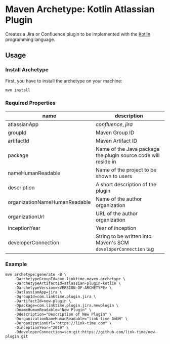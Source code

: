 # Maven Archetype: Kotlin Atlassian Plugin
Creates a Jira or Confluence plugin to be implemented with the
[Kotlin](https://kotlinlang.org/) programming language.

## Usage

### Install Archetype

First, you have to install the archetype on your machine:  

```
mvn install
```

### Required Properties
| name | description |
| ---- | ----------- |
| atlassianApp | *confluence*, *jira* |
| groupId | Maven Group ID |
| artifactId | Maven Artifact ID |
| package | Name of the Java package the plugin source code will reside in |
| nameHumanReadable | Name of the project to be shown to users |
| description | A short description of the plugin |
| organizationNameHumanReadable | Name of the author organization |
| organizationUrl | URL of the author organization |
| inceptionYear | Year of inception |
| developerConnection | String to be written into Maven's SCM `developerConnection` tag |

### Example
```
mvn archetype:generate -B \
    -DarchetypeGroupId=com.linktime.maven.archetype \
    -DarchetypeArtifactId=atlassian-plugin-kotlin \
    -DarchetypeVersion=<VERSION-OF-ARCHETYPE> \
    -DatlassianApp=jira \
    -DgroupId=com.linktime.plugin.jira \
    -DartifactId=new-plugin \
    -Dpackage=com.linktime.plugin.jira.newplugin \
    -DnameHumanReadable="New Plugin" \
    -Ddescription="Description of New Plugin" \
    -DorganizationNameHumanReadable="link-time GmbH" \
    -DorganizationUrl="https://link-time.com" \
    -DinceptionYear="2019" \
    -DdeveloperConnection=scm:git:https://github.com/link-time/new-plugin.git
```